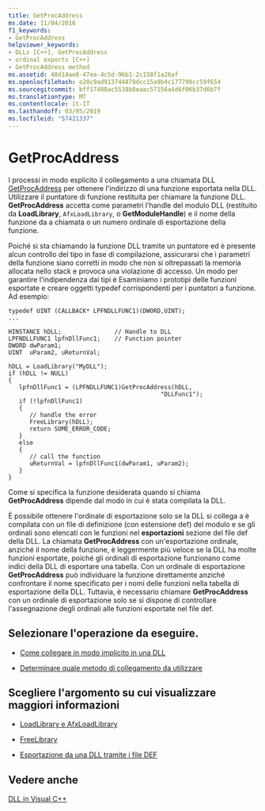 ```yaml
---
title: GetProcAddress
ms.date: 11/04/2016
f1_keywords:
- GetProcAddress
helpviewer_keywords:
- DLLs [C++], GetProcAddress
- ordinal exports [C++]
- GetProcAddress method
ms.assetid: 48d14ae0-47ea-4c5d-96b1-2c158f1a26af
ms.openlocfilehash: e20c9ad913744879dcc15a9b4c177799cc59f654
ms.sourcegitcommit: bff17488ac5538b8eaac57156a4d6f06b37d6b7f
ms.translationtype: MT
ms.contentlocale: it-IT
ms.lasthandoff: 03/05/2019
ms.locfileid: "57421337"
---
```

# <a name="getprocaddress"></a>GetProcAddress

I processi in modo esplicito il collegamento a una chiamata DLL [GetProcAddress](/windows/desktop/api/libloaderapi/nf-libloaderapi-getprocaddress) per ottenere l'indirizzo di una funzione esportata nella DLL. Utilizzare il puntatore di funzione restituita per chiamare la funzione DLL. **GetProcAddress** accetta come parametri l'handle del modulo DLL (restituito da **LoadLibrary**, `AfxLoadLibrary`, o **GetModuleHandle**) e il nome della funzione da a chiamata o un numero ordinale di esportazione della funzione.

Poiché si sta chiamando la funzione DLL tramite un puntatore ed è presente alcun controllo del tipo in fase di compilazione, assicurarsi che i parametri della funzione siano corretti in modo che non si oltrepassati la memoria allocata nello stack e provoca una violazione di accesso. Un modo per garantire l'indipendenza dai tipi è Esaminiamo i prototipi delle funzioni esportate e creare oggetti typedef corrispondenti per i puntatori a funzione. Ad esempio:

```
typedef UINT (CALLBACK* LPFNDLLFUNC1)(DWORD,UINT);
...

HINSTANCE hDLL;               // Handle to DLL
LPFNDLLFUNC1 lpfnDllFunc1;    // Function pointer
DWORD dwParam1;
UINT  uParam2, uReturnVal;

hDLL = LoadLibrary("MyDLL");
if (hDLL != NULL)
{
   lpfnDllFunc1 = (LPFNDLLFUNC1)GetProcAddress(hDLL,
                                           "DLLFunc1");
   if (!lpfnDllFunc1)
   {
      // handle the error
      FreeLibrary(hDLL);
      return SOME_ERROR_CODE;
   }
   else
   {
      // call the function
      uReturnVal = lpfnDllFunc1(dwParam1, uParam2);
   }
}
```

Come si specifica la funzione desiderata quando si chiama **GetProcAddress** dipende dal modo in cui è stata compilata la DLL.

È possibile ottenere l'ordinale di esportazione solo se la DLL si collega a è compilata con un file di definizione (con estensione def) del modulo e se gli ordinali sono elencati con le funzioni nel **esportazioni** sezione del file def della DLL. La chiamata **GetProcAddress** con un'esportazione ordinale, anziché il nome della funzione, è leggermente più veloce se la DLL ha molte funzioni esportate, poiché gli ordinali di esportazione funzionano come indici della DLL di esportare una tabella. Con un ordinale di esportazione **GetProcAddress** può individuare la funzione direttamente anziché confrontare il nome specificato per i nomi delle funzioni nella tabella di esportazione della DLL. Tuttavia, è necessario chiamare **GetProcAddress** con un ordinale di esportazione solo se si dispone di controllare l'assegnazione degli ordinali alle funzioni esportate nel file def.

## <a name="what-do-you-want-to-do"></a>Selezionare l'operazione da eseguire.

- [Come collegare in modo implicito in una DLL](../build/linking-an-executable-to-a-dll.md#linking-implicitly)

- [Determinare quale metodo di collegamento da utilizzare](../build/linking-an-executable-to-a-dll.md#determining-which-linking-method-to-use)

## <a name="what-do-you-want-to-know-more-about"></a>Scegliere l'argomento su cui visualizzare maggiori informazioni

- [LoadLibrary e AfxLoadLibrary](../build/loadlibrary-and-afxloadlibrary.md)

- [FreeLibrary](/windows/desktop/api/libloaderapi/nf-libloaderapi-freelibrary)

- [Esportazione da una DLL tramite i file DEF](../build/exporting-from-a-dll-using-def-files.md)

## <a name="see-also"></a>Vedere anche

[DLL in Visual C++](../build/dlls-in-visual-cpp.md)
